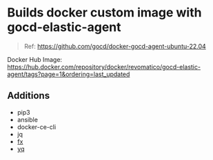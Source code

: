 # Builds docker custom image with gocd-elastic-agent

> Ref: https://github.com/gocd/docker-gocd-agent-ubuntu-22.04

Docker Hub Image: https://hub.docker.com/repository/docker/revomatico/gocd-elastic-agent/tags?page=1&ordering=last_updated

## Additions
- pip3
- ansible
- docker-ce-cli
- jq
- [fx](https://github.com/antonmedv/fx)
- [yq](https://github.com/mikefarah/yq/)

